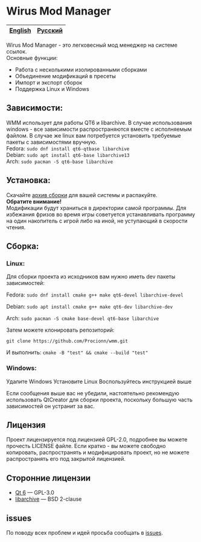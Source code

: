 # Wirus Mod Manager

| [English](README.md) | [Русский](README.ru.md) |
| -------------------- | ----------------------- |

Wirus Mod Manager - это легковесный мод менеджер на системе ссылок.  
Основные функции:
- Работа с несколькими изолированными сборками
- Объединение модификаций в пресеты
- Импорт и экспорт сборок
- Поддержка Linux и Windows

## Зависимости:
WMM использует для работы QT6 и libarchive. В случае использования windows - все зависимости распространяются вместе с исполняемым файлом. В случае же linux вам потребуется установить требуемые пакеты с зависимостями вручную.  
Fedora: `sudo dnf install qt6-qtbase libarchive`  
Debian: `sudo apt install qt6-base libarchive13`  
Arch: `sudo pacman -S qt6-base libarchive`

## Установка:
Скачайте [архив сборки](https://github.com/Procionn/WMM/releases) для вашей системы и распакуйте.  
**Обратите внимание!**  
Модификации будут храниться в директории самой программы. Для избежания фризов во время игры советуется устанавливать программу на один накопитель с игрой либо на иной, не уступающий в скорости чтения.

## Сборка:

### Linux:
Для сборки проекта из исходников вам нужно иметь dev пакеты зависимостей:

Fedora: `sudo dnf install cmake g++ make qt6-devel libarchive-devel`

Debian: `sudo apt install cmake g++ make qt6-dev libarchive-dev`

Arch: `sudo pacman -S cmake base-devel qt6-base libarchive`

Затем можете клонировать репозиторий:

`git clone https://github.com/Procionn/wmm.git`

И выполнить:
`cmake -B "test" && cmake --build "test"`

### Windows:
Удалите Windows
Установите Linux
Воспользуйтесь инструкцией выше

Если сообщения выше вас не убедили, настоятельно рекомендую использовать QtCreator для сборки проекта, поскольку большую часть зависимостей он устранит за вас.

## Лицензия
Проект лицензируется под лицензией GPL-2.0, подробнее вы можете прочесть LICENSE файле.
Если кратко - вы можете свободно  копировать, распространять и модифицировать проект, но не можете распространять его под закрытой лицензией.

## Сторонние лицензии
- [Qt 6](https://www.qt.io/) — GPL-3.0 
- [libarchive](https://www.libarchive.org/) — BSD 2-clause 

## issues
По поводу всех проблем и идей просьба сообщать в [issues](https://github.com/Procionn/WMM/issues).
